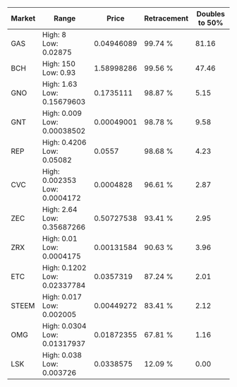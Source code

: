 | Market | Range | Price| Retracement | Doubles to 50% |
| --- | --- | --- | --- | --- |
| GAS | High: 8<br />Low: 0.02875 | 0.04946089 | 99.74 % | 81.16 |
| BCH | High: 150<br />Low: 0.93 | 1.58998286 | 99.56 % | 47.46 |
| GNO | High: 1.63<br />Low: 0.15679603 | 0.1735111 | 98.87 % | 5.15 |
| GNT | High: 0.009<br />Low: 0.00038502 | 0.00049001 | 98.78 % | 9.58 |
| REP | High: 0.4206<br />Low: 0.05082 | 0.0557 | 98.68 % | 4.23 |
| CVC | High: 0.002353<br />Low: 0.0004172 | 0.0004828 | 96.61 % | 2.87 |
| ZEC | High: 2.64<br />Low: 0.35687266 | 0.50727538 | 93.41 % | 2.95 |
| ZRX | High: 0.01<br />Low: 0.0004175 | 0.00131584 | 90.63 % | 3.96 |
| ETC | High: 0.1202<br />Low: 0.02337784 | 0.0357319 | 87.24 % | 2.01 |
| STEEM | High: 0.017<br />Low: 0.002005 | 0.00449272 | 83.41 % | 2.12 |
| OMG | High: 0.0304<br />Low: 0.01317937 | 0.01872355 | 67.81 % | 1.16 |
| LSK | High: 0.038<br />Low: 0.003726 | 0.0338575 | 12.09 % | 0.00 |
